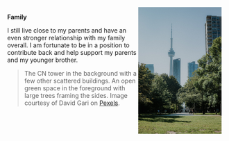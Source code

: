 <img src="CN Tower Park - D. Gari.jpg" alt="The CN tower in the background with a few other scattered buildings. The foreground has an open green space with large trees framing the sides of the image." width="192" height="292" align="right" style=padding-right:10px>

**Family**

I still live close to my parents and have an even stronger relationship with my family overall. I am fortunate to be in a position to contribute back and help support my parents and my younger brother. 

> The CN tower in the background with a few other scattered buildings. An open green space in the foreground with large trees framing the sides. Image courtesy of David Gari on [Pexels](https://www.pexels.com/photo/cn-tower-in-toronto-seen-from-park-18325969/).